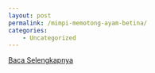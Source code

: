 ```yaml
---
layout: post
permalink: /mimpi-memotong-ayam-betina/
categories:
    - Uncategorized
---
```


[Baca Selengkapnya](/03)